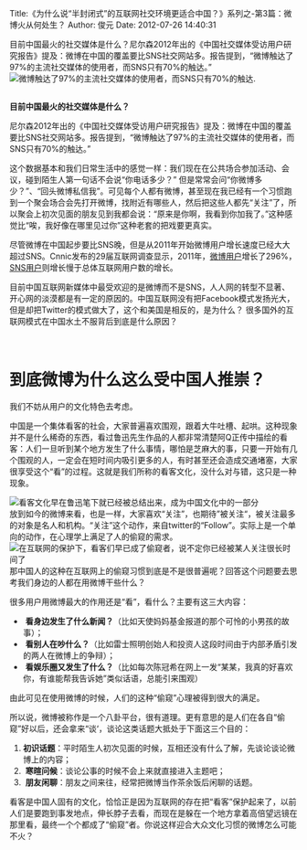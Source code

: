 Title:《为什么说“半封闭式”的互联网社交环境更适合中国？》系列之-第3篇：微博火从何处生？
Author: 俊元
Date: 2012-07-26 14:40:31

目前中国最火的社交媒体是什么？尼尔森2012年出的《中国社交媒体受访用户研究报告》提及：微博在中国的覆盖要比SNS社交网站多。报告提到，“微博触达了97%的主流社交媒体的使用者，而SNS只有70%的触达。”
<img title="微博" src="http://www.teambition.com/download/51597278e8cf147e7e833cb4" alt="微博触达了97%的主流社交媒体的使用者，而SNS只有70%的触达." /> 
## 
<strong>目前中国最火的社交媒体是什么？</strong>

尼尔森2012年出的《中国社交媒体受访用户研究报告》提及：微博在中国的覆盖要比SNS社交网站多。报告提到，“微博触达了97%的主流社交媒体的使用者，而SNS只有70%的触达。”

这个数据基本和我们日常生活中的感觉一样：我们现在在公共场合参加活动、会议，碰到陌生人第一句话不会说“你电话多少？” 但是常常会问“你微博多少？”、“回头微博私信我”。可见每个人都有微博，甚至现在我已经有一个习惯跑到一个聚会场合会先打开微博，找附近有哪些人，然后把这些人都先“关注”了，所以聚会上初次见面的朋友见到我都会说：“原来是你啊，我看到你加我了。”这种感觉比“唉，我好像在哪里见过你”这种老套的把戏要更真实。

尽管微博在中国起步要比SNS晚，但是从2011年开始微博用户增长速度已经大大超过SNS。Cnnic发布的29届互联网调查显示，2011年，<a href="http://www.199it.com/archives/tag/%e5%be%ae%e5%8d%9a%e7%94%a8%e6%88%b7">微博用户</a>增长了296%，<a href="http://www.199it.com/archives/tag/sns%e7%94%a8%e6%88%b7">SNS用户</a>则增长慢于总体互联网用户数的增长。
<div>
<div>

<img title="2011年，微博用户增长了296%，SNS用户则增长慢于总体互联网用户数的增长。" src="http://www.teambition.com/download/51597278e8cf147e7dc1fe94" alt=""/> 
</div>
目前中国互联网新媒体中最受欢迎的是微博而不是SNS，人人网的转型不显著、开心网的淡漠都是有一定的原因的。中国互联网没有把Facebook模式发扬光大，但是却把Twitter的模式做大了，这个和美国是相反的，是为什么？ 很多国外的互联网模式在中国水土不服背后到底是什么原因？

&nbsp;
<h1><strong>到底微博为什么这么受中国人推崇？</strong></h1>
我们不妨从用户的文化特色去考虑。

中国是一个集体看客的社会，大家普遍喜欢围观，跟着大牛吐槽、起哄。这种现象并不是什么稀奇的东西，看过鲁迅先生作品的人都非常清楚阿Q正传中描绘的看客：人们一旦听到某个地方发生了什么事情，哪怕是芝麻大的事，只要一开始有几个围观的人，一定会在短时间内吸引更多的人，有时甚至还会造成交通堵塞，大家很享受这个“看”的过程。这就是我们所称的看客文化，没什么对与错，这只是一种现象。
<div>
<div>

<img title="看客文化早在鲁迅笔下就已经被总结出来，成为中国文化中的一部分" src="http://www.teambition.com/download/51597278e8cf147e8098c466" />

</div>
放到如今的微博来看，也是一样，大家喜欢“关注”，也期待”被关注“，被关注最多的对象是名人和机构。“关注”这个动作，来自twitter的“Follow”。实际上是一个单向的动作，在心理学上满足了人的偷窥的需求。
<div>

<img title="在互联网的保护下，看客们早已成了偷窥者，说不定你已经被某人关注很长时间了" src="http://misc.home.news.cn/public/images/original/00/08/ED/D2/D2.jpg" />

</div>
那中国人的这种在互联网上的偷窥习惯到底是不是很普遍呢？回答这个问题要去思考我们身边的人都在用微博干些什么？

很多用户用微博最大的作用还是“看”，看什么？主要有这三大内容：
<ul>
	<li> <strong>看身边发生了什么新闻？</strong>（比如天使妈妈基金报道的那个可怜的小男孩的故事）；</li>
	<li> <strong>看别人在吵什么？</strong>（比如雷士照明创始人和投资人这段时间由于内部矛盾引发的两人在微博上的争辩）；</li>
	<li> <strong>看娱乐圈又发生了什么？</strong>（比如每次陈冠希在网上一发“某某，我真的好喜欢你，有谁能帮我告诉她”类似话语，总能引来围观）</li>
</ul>
由此可见在使用微博的时候，人们的这种“偷窥”心理被得到很大的满足。

所以说，微博被称作是一个八卦平台，很有道理。更有意思的是人们在各自“偷窥”好以后，还会拿来“谈‘，谈论这类话题大抵处于下面这三个目的：
<ol>
	<li><strong>初识话题</strong>：平时陌生人初次见面的时候，互相还没有什么了解，先谈论谈论微博上的内容；</li>
	<li> <strong>寒暄问候</strong>：谈论公事的时候不会上来就直接进入主题吧；</li>
	<li> <strong>朋友闲聊</strong>：朋友之间来往，经常把微博当作茶余饭后闲聊的话题。</li>
</ol>
看客是中国人固有的文化，恰恰正是因为互联网的存在把“看客”保护起来了，以前人们是要跑到事发地点，伸长脖子去看，而现在是躲在一个地方拿着高倍望远镜在那里看，最终一个个都成了“偷窥”者。你说这样迎合大众文化习惯的微博怎么可能不火？


